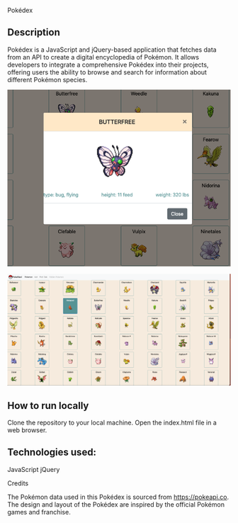 Pokédex

## Description

Pokédex is a JavaScript and jQuery-based application that fetches data from an API to create a digital encyclopedia of Pokémon. It allows developers to integrate a comprehensive Pokédex into their projects, offering users the ability to browse and search for information about different Pokémon species.



![ScreenShot](https://github.com/FabiMi/Pokedex2/blob/main/img/Screenshot%202023-07-19%20at%2016.57.48.png)

![ScreenShot](https://github.com/FabiMi/Pokedex2/blob/main/img/Screenshot%202023-07-19%20at%2016.57.35.png)


## How to run locally

Clone the repository to your local machine.
Open the index.html file in a web browser.


## Technologies used:

JavaScript
jQuery

Credits

The Pokémon data used in this Pokédex is sourced from https://pokeapi.co.  
The design and layout of the Pokédex are inspired by the official Pokémon games and franchise.


